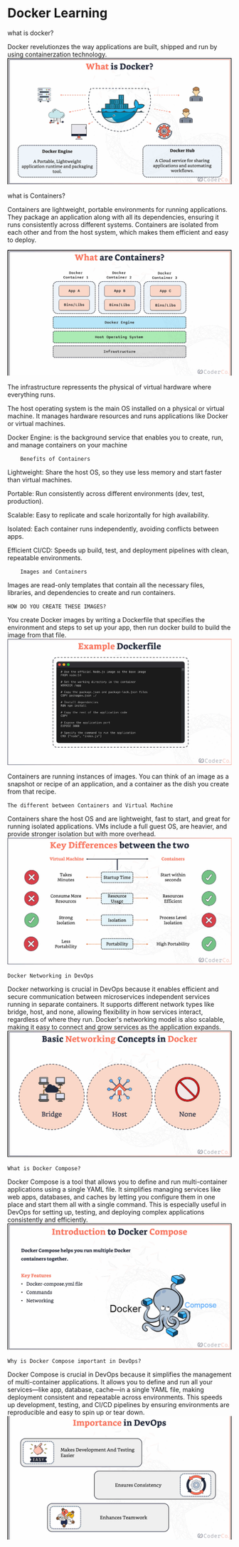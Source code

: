 # Docker Learning

what is docker?

Docker revelutionzes the way applications are built, shipped and run by using containerzation technology.
![Image Alt](https://github.com/hashim1sharif/DevOps-Journey/blob/16042517c98227ed50798e67f5b698b83d091e0d/Screenshot%202025-08-28%20152519.png)

what is Containers?

Containers are lightweight, portable environments for running applications. They package an application along with all its dependencies, ensuring it runs consistently across different systems. Containers are isolated from each other and from the host system, which makes them efficient and easy to deploy.

![Image Alt](https://github.com/hashim1sharif/DevOps-Journey/blob/b25c137589040b7970ace10b8292e37b887755dd/Screenshot%202025-08-28%20142224.png)

The infrastructure repressents the physical of virtual hardware where everything runs.

The host operating system is the main OS installed on a physical or virtual machine. It manages hardware resources and runs applications like Docker or virtual machines.

Docker Engine: is the background service that enables you to create, run, and manage containers on your machine

        Benefits of Containers

Lightweight: Share the host OS, so they use less memory and start faster than virtual machines.

Portable: Run consistently across different environments (dev, test, production).

Scalable: Easy to replicate and scale horizontally for high availability.

Isolated: Each container runs independently, avoiding conflicts between apps.

Efficient CI/CD: Speeds up build, test, and deployment pipelines with clean, repeatable environments.

        Images and Containers

Images are read-only templates that contain all the necessary files, libraries, and dependencies to create and run containers.

    HOW DO YOU CREATE THESE IMAGES?

You create Docker images by writing a Dockerfile that specifies the environment and steps to set up your app, then run docker build to build the image from that file.
![Image alt](https://github.com/hashim1sharif/DevOps-Journey/blob/80cb909b21c3ff4953932904a2e97f5d2c2888c3/Screenshot%202025-08-28%20160438.png)

Containers are running instances of images. You can think of an image as a snapshot or recipe of an application, and a container as the dish you create from that recipe.

    The different between Containers and Virtual Machine

Containers share the host OS and are lightweight, fast to start, and great for running isolated applications. VMs include a full guest OS, are heavier, and provide stronger isolation but with more overhead.
![Image Alt](https://github.com/hashim1sharif/DevOps-Journey/blob/99f80f748802f4be25cf63c93f4aa62215f7bd18/Screenshot%202025-08-28%20162113.png)

    Docker Networking in DevOps

Docker networking is crucial in DevOps because it enables efficient and secure communication between microservices independent services running in separate containers. It supports different network types like bridge, host, and none, allowing flexibility in how services interact, regardless of where they run. Docker's networking model is also scalable, making it easy to connect and grow services as the application expands.
![Image Alt](https://github.com/hashim1sharif/DevOps-Journey/blob/aeb4c039a7743dac5c16e8f6c09473e8bd3673a3/Screenshot%202025-09-01%20172137.png)

    What is Docker Compose?

Docker Compose is a tool that allows you to define and run multi-container applications using a single YAML file. It simplifies managing services like web apps, databases, and caches by letting you configure them in one place and start them all with a single command. This is especially useful in DevOps for setting up, testing, and deploying complex applications consistently and efficiently.
![Image Alt](https://github.com/hashim1sharif/DevOps-Journey/blob/f0273782bd8e54bbdff138129899b98ca3ecea66/Screenshot%202025-09-01%20155826.png)

    Why is Docker Compose important in DevOps?

Docker Compose is crucial in DevOps because it simplifies the management of multi-container applications. It allows you to define and run all your services—like app, database, cache—in a single YAML file, making deployment consistent and repeatable across environments. This speeds up development, testing, and CI/CD pipelines by ensuring environments are reproducible and easy to spin up or tear down.
![Image Alt](https://github.com/hashim1sharif/DevOps-Journey/blob/118075d36bbaec9a3528bb75973b3b2a1bdd56d7/Screenshot%202025-09-01%20160241.png)




